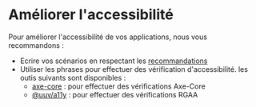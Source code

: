 # Améliorer l'accessibilité

Pour améliorer l'accessibilité de vos applications, nous vous recommandons :
- Ecrire vos scénarios en respectant les [recommandations](/docs/recommendations/writing-good-e2e-tests)
- Utiliser les phrases pour effectuer des vérification d'accessibilité. les outis suivants sont disponibles :
  - [axe-core](/docs/wordings/generated-wording-description/fr-generated-wording-description#je-ne-dois-pas-avoir-de-probl%C3%A8mes-daccessibilit%C3%A9-axe-core) : pour effectuer des vérifications Axe-Core
  - [@uuv/a11y](/docs/wordings/generated-wording-description/fr-generated-wording-description#je-ne-dois-pas-avoir-de-probl%C3%A8mes-daccessibilit%C3%A9-rgaa) : pour effectuer des vérifications RGAA
